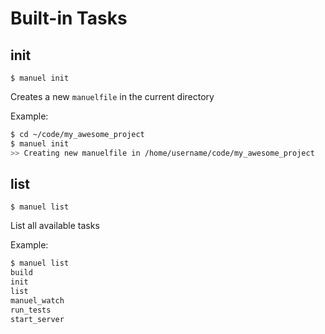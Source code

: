 # Built-in Tasks


## init

`$ manuel init`

Creates a new `manuelfile` in the current directory

Example:
```bash
$ cd ~/code/my_awesome_project
$ manuel init
>> Creating new manuelfile in /home/username/code/my_awesome_project
```


## list

`$ manuel list`

List all available tasks

Example:
```bash
$ manuel list
build
init
list
manuel_watch
run_tests
start_server
```
